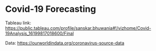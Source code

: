 # Covid-19 Forecasting

Tableau link: https://public.tableau.com/profile/sanskar.bhuwania#!/vizhome/Covid-19Analysis_16199817018600/Final

Data: https://ourworldindata.org/coronavirus-source-data 
